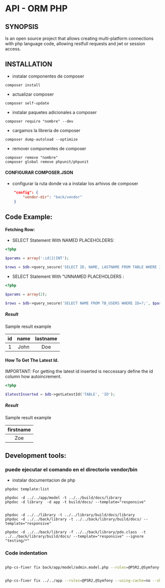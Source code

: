 # API - ORM PHP

## SYNOPSIS
Is an open source project that allows creating multi-platform connections with php language code, allowing restfull requests and jwt or session access.

## INSTALLATION
- instalar componentes de composer 

```shell
composer install
```

- actualizar composer

```shell
composer self-update
```

- instalar paquetes adicionales a composer

```shell
composer require "nombre" --dev
```

- cargamos la libreria de composer

```shell
composer dump-autoload --optimize 
```

- remover componentes de composer 

```shell
composer remove "nombre" 
composer global remove phpunit/phpunit 
```

#### CONFIGURAR COMPOSER.JSON

- configurar la ruta donde va a instalar los arhivos de composer

```json
    "config": {
        "vendor-dir": "back/vendor"
    }
```

## Code Example:

#### Fetching Row:
- SELECT Statement With NAMED PLACEHOLDERS: 

```php
<?php

$params = array(':id|2|INT');

$rows = $db->query_secure('SELECT ID, NAME, LASTNAME FROM TABLE WHERE ID=:id;', $params, true, false);
```
- SELECT Statement With "UNNAMED PLACEHOLDERS :
```php
<?php

$params = array(2);

$rows = $db->query_secure('SELECT NAME FROM TB_USERS WHERE ID=?;', $params, true, true);
```

##### Result

Sample result example

| id | name | lastname | 
|:-----------:|:------------:|:------------:|
| 1       |        John |     Doe    


#### How To Get The Latest Id.

IMPORTANT: For getting the latest id inserted is neccessary define the id column how autoincrement.

```php
<?php

$latestInserted = $db->getLatestId('TABLE', 'ID');
```
##### Result

Sample result example

|firstname
|:------------:
| Zoe

## Development tools:

### puede ejecutar el comando en el directorio vendor/bin

- instalar documentacion de php

```shell
phpdoc template:list

phpdoc -d ../../app/model -t ../../build/docs/library
phpdoc -d library  -d app -t build/docs/ --template="responsive"


phpdoc -d ../../library -t ../../library/build/docs/library
phpdoc -d ../../back/library -t ../../back/library/build/docs/ --template="responsive"

phpdoc -d ../../back/library -f ../../back/library/pdo.class  -t ../../back/library/build/docs/ --template="responsive" --ignore "testing/*"
```

### Code indentation

```bash

php-cs-fixer fix back/app/model/admin.model.php --rules=@PSR2,@Symfony--using-cache=no --show-progress=evaluating


php-cs-fixer fix ../../app --rules=@PSR2,@Symfony --using-cache=no --show-progress=evaluating

```
